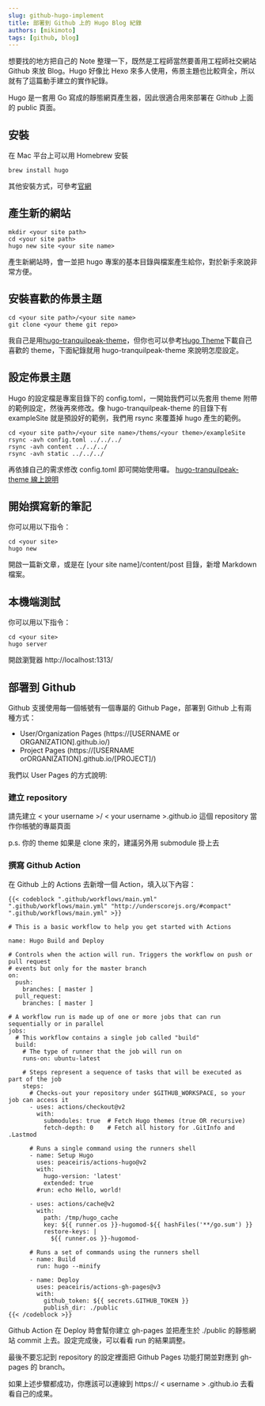 ```yaml
---
slug: github-hugo-implement
title: 部署到 Github 上的 Hugo Blog 紀錄
authors: [mikimoto]
tags: [github, blog]
---
```


想要找的地方把自己的 Note 整理一下，既然是工程師當然要善用工程師社交網站 Github 來放 Blog。Hugo 好像比 Hexo 來多人使用，佈景主題也比較齊全，所以就有了這篇動手建立的實作紀錄。

<!-- truncate -->

<!-- toc -->

Hugo 是一套用 Go 寫成的靜態網頁產生器，因此很適合用來部署在 Github 上面的 public 頁面。

## 安裝 ##
在 Mac 平台上可以用 Homebrew 安裝
```
brew install hugo
```

其他安裝方式，可參考[官網](https://gohugo.io/getting-started/installing/)

## 產生新的網站 ##
```
mkdir <your site path>
cd <your site path>
hugo new site <your site name>
```
產生新網站時，會一並把 hugo 專案的基本目錄與檔案產生給你，對於新手來說非常方便。

## 安裝喜歡的佈景主題 ##
```
cd <your site path>/<your site name>
git clone <your theme git repo>
```
我自己是用[hugo-tranquilpeak-theme](https://github.com/kakawait/hugo-tranquilpeak-theme.git)，但你也可以參考[Hugo Theme](https://themes.gohugo.io)下載自己喜歡的 theme，下面紀錄就用 hugo-tranquilpeak-theme 來說明怎麼設定。

## 設定佈景主題 ##
Hugo 的設定檔是專案目錄下的 config.toml，一開始我們可以先套用 theme 附帶的範例設定，然後再來修改。像 hugo-tranquilpeak-theme 的目錄下有 exampleSite 就是預設好的範例，我們用 rsync 來覆蓋掉 hugo 產生的範例。
```
cd <your site path>/<your site name>/thems/<your theme>/exampleSite
rsync -avh config.toml ../../../
rsync -avh content ../../../
rsync -avh static ../../../
```

再依據自己的需求修改 config.toml 即可開始使用囉。
[hugo-tranquilpeak-theme 線上說明](https://github.com/kakawait/hugo-tranquilpeak-theme/blob/master/docs/user.md#writing-posts)

## 開始撰寫新的筆記 ##
你可以用以下指令：
```
cd <your site>
hugo new
```
開啟一篇新文章，或是在 [your site name]/content/post 目錄，新增 Markdown 檔案。

## 本機端測試 ##
你可以用以下指令：
```
cd <your site>
hugo server
```
開啟瀏覽器 http://localhost:1313/

## 部署到 Github ##
Github 支援使用每一個帳號有一個專屬的 Github Page，部署到 Github 上有兩種方式：
* User/Organization Pages (https://[USERNAME or ORGANIZATION].github.io/)
* Project Pages (https://[USERNAME orORGANIZATION].github.io/[PROJECT]/)

我們以 User Pages 的方式說明:

### 建立 repository ###
請先建立 < your username >/ < your username >.github.io 這個 repository 當作你帳號的專屬頁面

p.s. 你的 theme 如果是 clone 來的，建議另外用 submodule 掛上去

### 撰寫 Github Action ###
在 Github 上的 Actions 去新增一個 Action，填入以下內容：
```
{{< codeblock ".github/workflows/main.yml" ".github/workflows/main.yml" "http://underscorejs.org/#compact" ".github/workflows/main.yml" >}}

# This is a basic workflow to help you get started with Actions

name: Hugo Build and Deploy

# Controls when the action will run. Triggers the workflow on push or pull request
# events but only for the master branch
on:
  push:
    branches: [ master ]
  pull_request:
    branches: [ master ]

# A workflow run is made up of one or more jobs that can run sequentially or in parallel
jobs:
  # This workflow contains a single job called "build"
  build:
    # The type of runner that the job will run on
    runs-on: ubuntu-latest

    # Steps represent a sequence of tasks that will be executed as part of the job
    steps:
      # Checks-out your repository under $GITHUB_WORKSPACE, so your job can access it
      - uses: actions/checkout@v2
        with:
          submodules: true  # Fetch Hugo themes (true OR recursive)
          fetch-depth: 0    # Fetch all history for .GitInfo and .Lastmod

      # Runs a single command using the runners shell
      - name: Setup Hugo
        uses: peaceiris/actions-hugo@v2
        with:
          hugo-version: 'latest'
          extended: true
        #run: echo Hello, world!

      - uses: actions/cache@v2
        with:
          path: /tmp/hugo_cache
          key: ${{ runner.os }}-hugomod-${{ hashFiles('**/go.sum') }}
          restore-keys: |
            ${{ runner.os }}-hugomod-
      
      # Runs a set of commands using the runners shell
      - name: Build
        run: hugo --minify

      - name: Deploy
        uses: peaceiris/actions-gh-pages@v3
        with:
          github_token: ${{ secrets.GITHUB_TOKEN }}
          publish_dir: ./public
{{< /codeblock >}}
```

Github Action 在 Deploy 時會幫你建立 gh-pages 並把產生於 ./public 的靜態網站 commit 上去。設定完成後，可以看看 run 的結果調整。

最後不要忘記到  repository 的設定裡面把 Github Pages 功能打開並對應到 gh-pages 的 branch。

如果上述步驟都成功，你應該可以連線到 https:// < username > .github.io 去看看自己的成果。